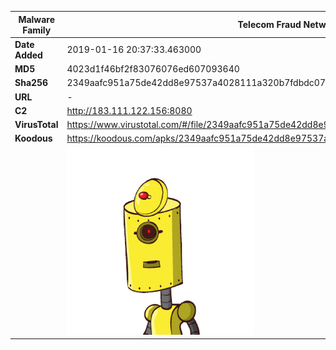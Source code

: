 | Malware Family | Telecom Fraud Network for South Koreans                      |
| -------------- | ------------------------------------------------------------ |
| **Date Added** | 2019-01-16 20:37:33.463000                                                   |
| **MD5**        | 4023d1f46bf2f83076076ed607093640                             |
| **Sha256**     | 2349aafc951a75de42dd8e97537a4028111a320b7fdbdc0761a44bd76f075b6f |
| **URL**        | -                                                            |
| **C2**         | http://183.111.122.156:8080 |
| **VirusTotal** | https://www.virustotal.com/#/file/2349aafc951a75de42dd8e97537a4028111a320b7fdbdc0761a44bd76f075b6f/detection |
| **Koodous**    | https://koodous.com/apks/2349aafc951a75de42dd8e97537a4028111a320b7fdbdc0761a44bd76f075b6f |
|                | ![](../assets/2349aafc951a75de42dd8e97537a4028111a320b7fdbdc0761a44bd76f075b6f.png) |